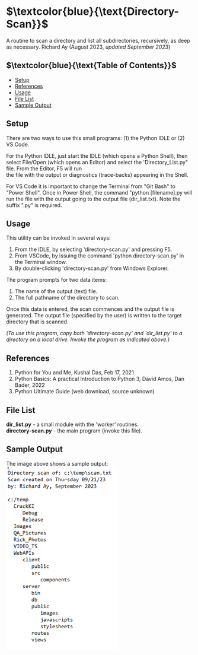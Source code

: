 # $`\textcolor{blue}{\text{Directory-Scan}}`$
A routine to scan a directory and list all subdirectories, recursively, as deep as necessary.
Richard Ay (August 2023, *updated September 2023*)

## $`\textcolor{blue}{\text{Table of Contents}}`$
* [Setup](#setup)
* [References](#references)
* [Usage](#Usage)
* [File List](#file-list)
* [Sample Output](#sample-output)

## Setup
There are two ways to use this small programs: (1) the Python IDLE or (2) VS Code.

For the Python IDLE, just start the IDLE (which opens a Python Shell), then select File/Open
(which opens an Editor) and select the 'Directory_List.py" file.  From the Editor, F5 will run  
the file with the output or diagnostics (trace-backs) appearing in the Shell.

For VS Code it is important to change the Terminal from "Git Bash" to "Power Shell".
Once in Power Shell, the command "python [filename].py will run the file with the 
output going to the output file (dir_list.txt).  Note the suffix ".py" is required.

## Usage
This utility can be invoked in several ways:
1) From the IDLE, by selecting 'directory-scan.py' and pressing F5.
2) From VSCode, by issuing the command 'python directory-scan.py' in the Terminal window.
3) By double-clicking 'directory-scan.py' from Windows Explorer.

The program prompts for two data items:
1) The name of the output (text) file.
2) The full pathname of the directory to scan.

Once this data is entered, the scan commences and the output file is generated. The output file (specified by the user) is written to the target directory that is scanned.

*(To use this program, copy both 'directory-scan.py' and 'dir_list.py' to a directory on a local drive.  Invoke the program 
as indicated above.)*

## References
1. Python for You and Me, Kushal Das, Feb 17, 2021  
2. Python Basics: A practical Introduction to Python 3, David Amos, Dan Bader, 2022  
3. Python Ultimate Guide (web download, source unknown) 

## File List
**dir_list.py** - a small module with the 'worker' routines.  
**directory-scan.py** - the main program (invoke this file).  

## Sample Output
The image above shows a sample output:
![Sample Scan](https://github.com/CaptainRich/dir_list/blob/main/scan-output.png)

